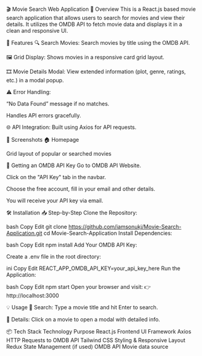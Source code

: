 🎬 Movie Search Web Application
📖 Overview
This is a React.js based movie search application that allows users to search for movies and view their details. It utilizes the OMDB API to fetch movie data and displays it in a clean and responsive UI.

🚀 Features
🔍 Search Movies: Search movies by title using the OMDB API.

🖼️ Grid Display: Shows movies in a responsive card grid layout.

🎞️ Movie Details Modal: View extended information (plot, genre, ratings, etc.) in a modal popup.

⚠️ Error Handling:

“No Data Found” message if no matches.

Handles API errors gracefully.

🌐 API Integration: Built using Axios for API requests.

📸 Screenshots
🏠 Homepage

Grid layout of popular or searched movies

🔑 Getting an OMDB API Key
Go to OMDB API Website.

Click on the "API Key" tab in the navbar.

Choose the free account, fill in your email and other details.

You will receive your API key via email.

🛠️ Installation
📥 Step-by-Step
Clone the Repository:

bash
Copy
Edit
git clone https://github.com/iamsonukj/Movie-Search-Application.git
cd Movie-Search-Application
Install Dependencies:

bash
Copy
Edit
npm install
Add Your OMDB API Key:

Create a .env file in the root directory:

ini
Copy
Edit
REACT_APP_OMDB_API_KEY=your_api_key_here
Run the Application:

bash
Copy
Edit
npm start
Open your browser and visit:
👉 http://localhost:3000

💡 Usage
🔎 Search: Type a movie title and hit Enter to search.

🧾 Details: Click on a movie to open a modal with detailed info.

📦 Tech Stack
Technology	Purpose
React.js	Frontend UI Framework
Axios	HTTP Requests to OMDB API
Tailwind CSS	Styling & Responsive Layout
Redux	State Management (if used)
OMDB API	Movie data source
